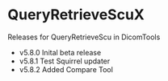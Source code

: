 # QueryRetrieveScuX
Releases for QueryRetrieveScu in DicomTools

* v5.8.0 Inital beta release
* v5.8.1 Test Squirrel updater
* v5.8.2 Added Compare Tool

